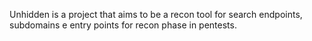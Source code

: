 
Unhidden is a project that aims to be a recon tool for search endpoints, subdomains e entry points for recon phase in pentests. 
